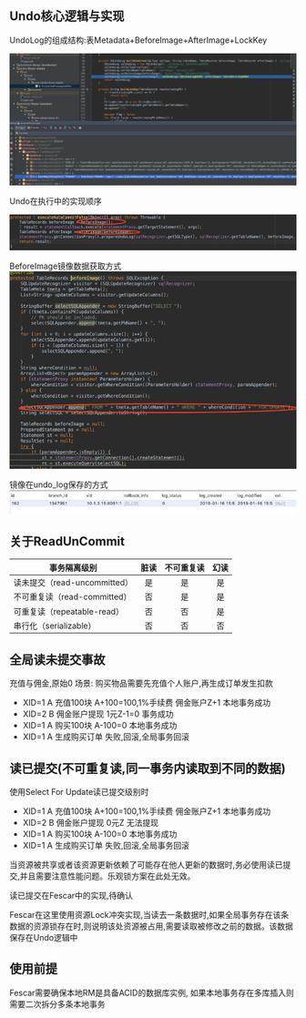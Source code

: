 ## Undo核心逻辑与实现

UndoLog的组成结构:表Metadata+BeforeImage+AfterImage+LockKey

![Undo入口](./images/fescar/undo-in.png)

Undo在执行中的实现顺序

![Undo镜像生成](./images/fescar/undo-image.png)

BeforeImage镜像数据获取方式
![Undo前置镜像](./images/fescar/undo-before.png)

镜像在undo_log保存的方式
![Undo存储格式](./images/fescar/undo-log.png)

## 关于ReadUnCommit

|事务隔离级别	| 脏读 |	不可重复读	| 幻读 |
|---|:---:|:---:|:---:|
|读未提交（read-uncommitted）|是	|是 |是|
|不可重复读（read-committed）	|否	|是	|是|
|可重复读（repeatable-read）	|否	|否	|是|
|串行化（serializable）	   |否	|否	|否|


## 全局读未提交事故

充值与佣金,原始0
场景: 购买物品需要先充值个人账户,再生成订单发生扣款

- XID=1 A 充值100块 A+100=100,1%手续费 佣金账户Z+1 本地事务成功
- XID=2 B 佣金账户提现 1元Z-1=0 事务成功
- XID=1 A 购买100块 A-100=0 本地事务成功
- XID=1 A 生成购买订单 失败,回滚,全局事务回滚

## 读已提交(不可重复读,同一事务内读取到不同的数据)

使用Select For Update读已提交级别时

- XID=1 A 充值100块 A+100=100,1%手续费 佣金账户Z+1 本地事务成功
- XID=2 B 佣金账户提现 0元Z 无法提现
- XID=1 A 购买100块 A-100=0 本地事务成功
- XID=1 A 生成购买订单 失败,回滚,全局事务回滚

当资源被共享或者该资源更新依赖了可能存在他人更新的数据时,务必使用读已提交,并且需要注意性能问题。乐观锁方案在此处无效。

读已提交在Fescar中的实现,待确认

Fescar在这里使用资源Lock冲突实现,当读去一条数据时,如果全局事务存在该条数据的资源锁存在时,则说明该处资源被占用,需要读取被修改之前的数据。该数据保存在Undo逻辑中

## 使用前提

Fescar需要确保本地RM是具备ACID的数据库实例, 如果本地事务存在多库插入则需要二次拆分多条本地事务